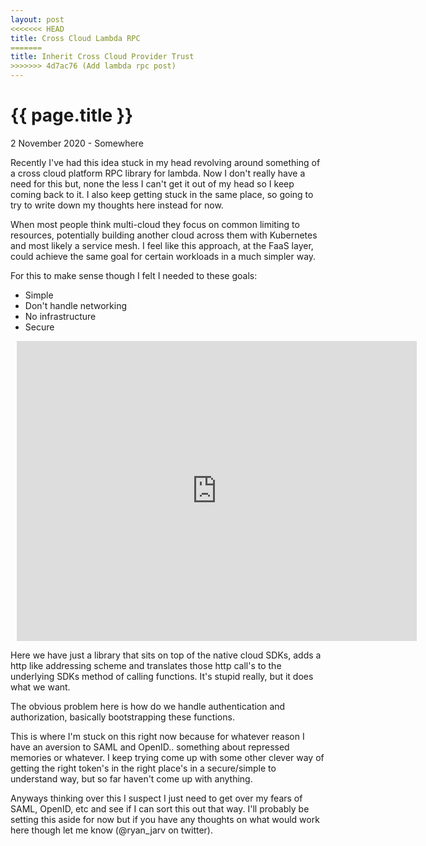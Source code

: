 ```yaml
---
layout: post
<<<<<<< HEAD
title: Cross Cloud Lambda RPC
=======
title: Inherit Cross Cloud Provider Trust
>>>>>>> 4d7ac76 (Add lambda rpc post)
---
```


{{ page.title }}
================

<p class="meta">2 November 2020 - Somewhere</p>

Recently I've had this idea stuck in my head revolving around something of a cross cloud platform RPC library for lambda. Now I don't really have a need for this but, none the less I can't get it out of my head so I keep coming back to it. I also keep getting stuck in the same place, so going to try to write down my thoughts here instead for now.

When most people think multi-cloud they focus on common limiting to resources, potentially building another cloud across them with Kubernetes and most likely a service mesh. I feel like this approach, at the FaaS layer, could achieve the same goal for certain workloads in a much simpler way.

For this to make sense though I felt I needed to these goals:

* Simple
* Don't handle networking
* No infrastructure
* Secure

<div style="width: 640px; height: 480px; margin: 10px; position: relative;"><iframe allowfullscreen frameborder="0" style="width:640px; height:480px" src="https://app.lucidchart.com/documents/embeddedchart/a2c9824c-123c-4a3c-9ce8-a4f16b9de133" id="ReIK-GaHiRGH"></iframe></div>


Here we have just a library that sits on top of the native cloud SDKs, adds a http like addressing scheme and translates those http call's to the underlying SDKs method of calling functions. It's stupid really, but it does what we want.

The obvious problem here is how do we handle authentication and authorization, basically bootstrapping these functions.

This is where I'm stuck on this right now because for whatever reason I have an aversion to SAML and OpenID.. something about repressed memories or whatever. I keep trying come up with some other clever way of getting the right token's in the right place's in a secure/simple to understand way, but so far haven't come up with anything.

Anyways thinking over this I suspect I just need to get over my fears of SAML, OpenID, etc and see if I can sort this out that way. I'll probably be setting this aside for now but if you have any thoughts on what would work here though let me know (@ryan_jarv on twitter).
